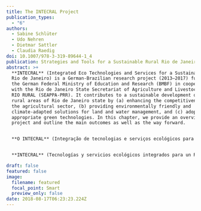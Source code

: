 ```yaml
---
title: The INTECRAL Project
publication_types:
  - "6"
authors:
  - Sabine Schlüter   
  - Udo Nehren
  - Dietmar Sattler
  - Claudia Raedig
doi: 10.1007/978-3-319-89644-1_4
publication: Strategies and Tools for a Sustainable Rural Rio de Janeiro pp 41-49
abstract: >+
  **INTECRAL** (Integrated Eco Technologies and Services for a Sustainable Rural
  Rio de Janeiro) is a German-Brazilian research project (2013–2017) funded by
  the German Federal Ministry of Education and Research (BMBF) in cooperation
  with the Rio de Janeiro State Secretariat of Agriculture and Livestock Program
  RIO RURAL (SEAPPA-PRR). It contributes to a sustainable development of the
  rural areas of Rio de Janeiro state by (a) enhancing the competitiveness of
  the agricultural sector, (b) providing environmentally friendly and
  climate-adapted solutions for land and water management, and (c) adopting
  appropriate green technologies. In this chapter, we provide an overview of the
  project and outline the main outcomes as well as the way forward.


  **O INTECRAL** (Integração de tecnologias e serviços ecológicos para um Rio de Janeiro rural sustentável) é um projeto de pesquisa Alemanha-Brasil (2013-2017) financiado pelo Ministério da Educação e Pesquisa da República Federal da Alemanha (BMBF), em cooperação com a Secretaria de Agricultura e Pecuária do Estado do Rio de Janeiro, por meio do Programa RIO RURAL (SEAPPA-PRR). O projeto contribui para o desenvolvimento sustentável das áreas rurais do Estado do Rio de Janeiro, por meio de (a) melhoria da competitividade do setor agrícola, (b) fornecimento de soluções de manejo de solo e água ambientalmente amigáveis e climaticamente adaptadas, e (c) apoio à adoção de tecnologias verdes apropriadas. Neste capítulo, provemos uma descrição geral do projeto e destacamos os principais resultados, bem como as perspectivas futuras.


  **INTECRAL** (Tecnologías y servicios ecológicos integrados para un Río de Janeiro rural sustentable) es un proyecto de investigación Alemán-Brasileño (2013-2017) fundado por el Ministério Federal de Educación e Investigación de Alemania (BMBF) en cooperación con la Secretaría de Agricultura y Ganadería del Estado de Río de Janeiro dentro del Programa RIO RURAL (SEAPPA-PRR). El proyecto contribuye al desenvolvimiento sustetable de las áreas rurales del Estado de Rio de Janeiro para (a) mejorar la competitividad del sector agricola, (b) proporcionando soluciones respetuosas con el medio ambiente y adaptadas al clima para el manejo del tierra y agua, y (c) adoptando tecnologías verdes apropiadas. En este capítulo proporcionamos una descripción general del proyecto y esbozamos los principales resultados y el camino a seguir.

draft: false
featured: false
image:
  filename: featured
  focal_point: Smart
  preview_only: false
date: 2018-08-17T06:23:23.224Z
---
```

